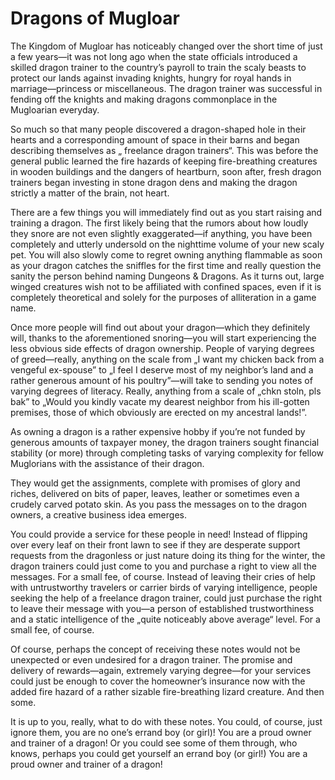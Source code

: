 # Dragons of Mugloar

The Kingdom of Mugloar has noticeably changed over the short time of just a few years—it was not long ago when the state officials introduced a skilled dragon trainer to the country’s payroll to train the scaly beasts to protect our lands against invading knights, hungry for royal hands in marriage—princess or miscellaneous. The dragon trainer was successful in fending off the knights and making dragons commonplace in the Mugloarian everyday.

So much so that many people discovered a dragon-shaped hole in their hearts and a corresponding amount of space in their barns and began describing themselves as „ freelance dragon trainers“. This was before the general public learned the fire hazards of keeping fire-breathing creatures in wooden buildings and the dangers of heartburn, soon after, fresh dragon trainers began investing in stone dragon dens and making the dragon strictly a matter of the brain, not heart.

There are a few things you will immediately find out as you start raising and training a dragon. The first likely being that the rumors about how loudly they snore are not even slightly exaggerated—if anything, you have been completely and utterly undersold on the nighttime volume of your new scaly pet. You will also slowly come to regret owning anything flammable as soon as your dragon catches the sniffles for the first time and really question the sanity the person behind naming Dungeons & Dragons. As it turns out, large winged creatures wish not to be affiliated with confined spaces, even if it is completely theoretical and solely for the purposes of alliteration in a game name.

Once more people will find out about your dragon—which they definitely will, thanks to the aforementioned snoring—you will start experiencing the less obvious side effects of dragon ownership. People of varying degrees of greed—really, anything on the scale from „I want my chicken back from a vengeful ex-spouse” to „I feel I deserve most of my neighbor’s land and a rather generous amount of his poultry”—will take to sending you notes of varying degrees of literacy. Really, anything from a scale of „chkn stoln, pls bak” to „Would you kindly vacate my dearest neighbor from his ill-gotten premises, those of which obviously are erected on my ancestral lands!”.

As owning a dragon is a rather expensive hobby if you’re not funded by generous amounts of taxpayer money, the dragon trainers sought financial stability (or more) through completing tasks of varying complexity for fellow Muglorians with the assistance of their dragon.

They would get the assignments, complete with promises of glory and riches, delivered on bits of paper, leaves, leather or sometimes even a crudely carved potato skin. As you pass the messages on to the dragon owners, a creative business idea emerges.

You could provide a service for these people in need! Instead of flipping over every leaf on their front lawn to see if they are desperate support requests from the dragonless or just nature doing its thing for the winter, the dragon trainers could just come to you and purchase a right to view all the messages. For a small fee, of course. Instead of leaving their cries of help with untrustworthy travelers or carrier birds of varying intelligence, people seeking the help of a freelance dragon trainer, could just purchase the right to leave their message with you—a person of established trustworthiness and a static intelligence of the „quite noticeably above average“ level. For a small fee, of course.

Of course, perhaps the concept of receiving these notes would not be unexpected or even undesired for a dragon trainer. The promise and delivery of rewards—again, extremely varying degree—for your services could just be enough to cover the homeowner’s insurance now with the added fire hazard of a rather sizable fire-breathing lizard creature. And then some.

It is up to you, really, what to do with these notes. You could, of course, just ignore them, you are no one’s errand boy (or girl)! You are a proud owner and trainer of a dragon! Or you could see some of them through, who knows, perhaps you could get yourself an errand boy (or girl!) You are a proud owner and trainer of a dragon!
